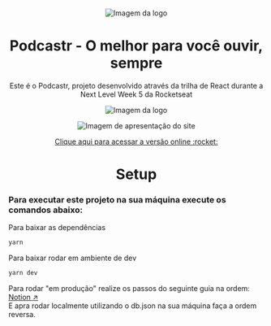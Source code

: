 </br>

<p align="center"><img src="https://i.imgur.com/KTCIIi2.png" alt="Imagem da logo"></img></p>

<h1 align="center">Podcastr - O melhor para você ouvir, sempre</h1>

<p align="center">Este é o Podcastr, projeto desenvolvido através da trilha de React durante a Next Level Week 5 da Rocketseat</p>

<p align="center"><img src="https://i.imgur.com/oRZJlcO.png" alt="Imagem da logo"></img></p>
<p align="center"><img src="https://i.imgur.com/OwwT0ER.png" alt="Imagem de apresentação do site"></img></p>

<p align="center">
  <a href='https://podcastr-prod.vercel.app' target="_blank">Clique aqui para acessar a versão online :rocket:</a>
</p>

<h1 align="center">Setup</h1>

### Para executar este projeto na sua máquina execute os comandos abaixo:

Para baixar as dependências
```bash
yarn
```

Para baixar rodar em ambiente de dev
```bash
yarn dev
```

Para rodar "em produção" realize os passos do seguinte guia na ordem: [Notion :arrow_upper_right:](https://www.notion.so/Deploy-Podcastr-2142f78ad75c4b32b2e4dc9e22c46189)
</br>
E apra rodar localmente utilizando o db.json na sua máquina faça a ordem reversa.

